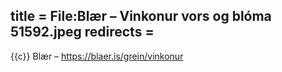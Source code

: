 title = File:Blær – Vinkonur vors og blóma 51592.jpeg
redirects =
---

{{c}} Blær – https://blaer.is/grein/vinkonur